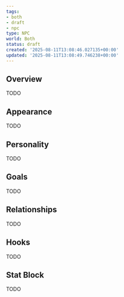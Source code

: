 ```yaml
---
tags:
- both
- draft
- npc
type: NPC
world: Both
status: draft
created: '2025-08-11T13:08:46.027135+00:00'
updated: '2025-08-11T13:08:49.746238+00:00'
---
```



## Overview

TODO
## Appearance

TODO
## Personality

TODO
## Goals

TODO
## Relationships

TODO
## Hooks

TODO
## Stat Block

TODO
